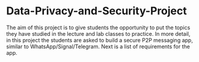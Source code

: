 # Data-Privacy-and-Security-Project
The aim of this project is to give students the opportunity to put the topics they have studied in the lecture and lab classes to practice. In more detail, in this project the students are asked to build a secure P2P messaging app, similar to WhatsApp/Signal/Telegram. Next is a list of requirements for the app.
